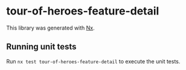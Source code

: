 # tour-of-heroes-feature-detail

This library was generated with [Nx](https://nx.dev).

## Running unit tests

Run `nx test tour-of-heroes-feature-detail` to execute the unit tests.

